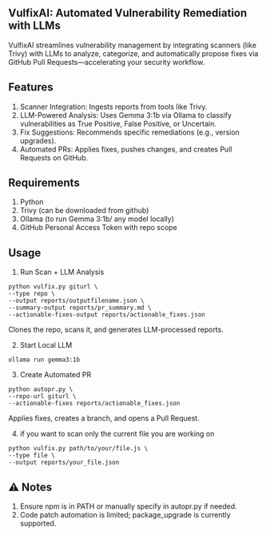 ## VulfixAI: Automated Vulnerability Remediation with LLMs
VulfixAI streamlines vulnerability management by integrating scanners (like Trivy) with LLMs to analyze, categorize, and automatically propose fixes via GitHub Pull Requests—accelerating your security workflow.

## Features
1. Scanner Integration: Ingests reports from tools like Trivy.
2. LLM-Powered Analysis: Uses Gemma 3:1b via Ollama to classify vulnerabilities as True Positive, False Positive, or Uncertain.
3. Fix Suggestions: Recommends specific remediations (e.g., version upgrades).
4. Automated PRs: Applies fixes, pushes changes, and creates Pull Requests on GitHub.

## Requirements
1. Python
2. Trivy (can be downloaded from github)
3. Ollama (to run Gemma 3:1b/ any model locally)
4. GitHub Personal Access Token with repo scope

## Usage 
1. Run Scan + LLM Analysis
```   
python vulfix.py giturl \
--type repo \
--output reports/outputfilename.json \
--summary-output reports/pr_summary.md \
--actionable-fixes-output reports/actionable_fixes.json
```
Clones the repo, scans it, and generates LLM-processed reports.

2. Start Local LLM
```
ollama run gemma3:1b
```

3. Create Automated PR
```
python autopr.py \
--repo-url giturl \
--actionable-fixes reports/actionable_fixes.json
```
Applies fixes, creates a branch, and opens a Pull Request.

4. if you want to scan only the current file you are working on
```
python vulfix.py path/to/your/file.js \
--type file \
--output reports/your_file.json 
```

## ⚠️ Notes
1. Ensure npm is in PATH or manually specify in autopr.py if needed.
2. Code patch automation is limited; package_upgrade is currently supported.

